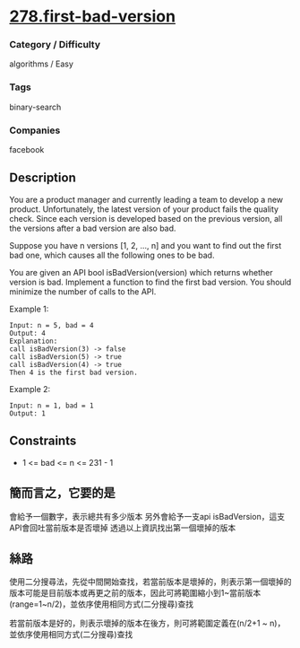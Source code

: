# [278.first-bad-version](https://leetcode.com/problems/first-bad-version/)

### Category / Difficulty
algorithms / Easy

### Tags
binary-search
	 		
### Companies
facebook

## Description

You are a product manager and currently leading a team to develop a new product. Unfortunately, the latest version of your product fails the quality check. Since each version is developed based on the previous version, all the versions after a bad version are also bad.

Suppose you have n versions [1, 2, ..., n] and you want to find out the first bad one, which causes all the following ones to be bad.

You are given an API bool isBadVersion(version) which returns whether version is bad. Implement a function to find the first bad version. You should minimize the number of calls to the API.

 

Example 1:
```
Input: n = 5, bad = 4
Output: 4
Explanation:
call isBadVersion(3) -> false
call isBadVersion(5) -> true
call isBadVersion(4) -> true
Then 4 is the first bad version.
```

Example 2:
```
Input: n = 1, bad = 1
Output: 1
```

## Constraints
- 1 <= bad <= n <= 231 - 1

## 簡而言之，它要的是
會給予一個數字，表示總共有多少版本
另外會給予一支api isBadVersion，這支API會回吐當前版本是否壞掉
透過以上資訊找出第一個壞掉的版本

## 絲路
使用二分搜尋法，先從中間開始查找，若當前版本是壞掉的，則表示第一個壞掉的版本可能是目前版本或再更之前的版本，因此可將範圍縮小到1~當前版本(range=1~n/2)，並依序使用相同方式(二分搜尋)查找

若當前版本是好的，則表示壞掉的版本在後方，則可將範圍定義在(n/2+1 ~ n)，並依序使用相同方式(二分搜尋)查找


